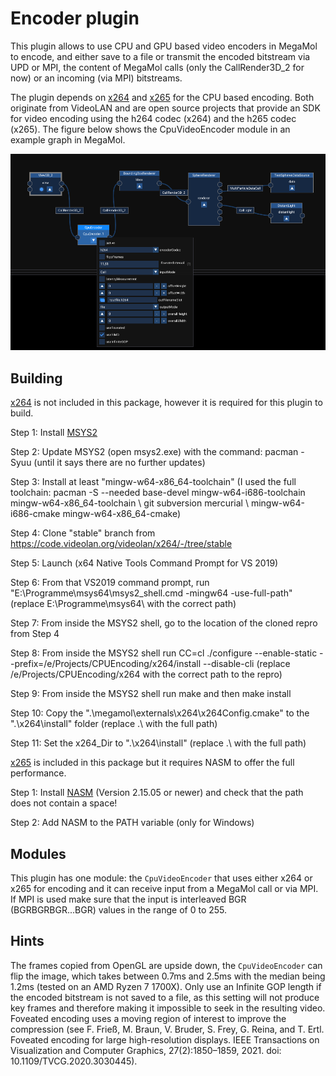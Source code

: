 # Encoder plugin
This plugin allows to use CPU and GPU based video encoders in MegaMol to encode, and either save to a file or transmit the encoded bitstream via UPD or MPI, the content of MegaMol calls (only the CallRender3D_2 for now) or an incoming (via MPI) bitstreams.

The plugin depends on [x264](https://www.videolan.org/developers/x264.html) and [x265](https://www.videolan.org/developers/x265.html) for the CPU based encoding. Both originate from VideoLAN and are open source projects that provide an SDK for video encoding using the h264 codec (x264) and the h265 codec (x265).
The figure below shows the CpuVideoEncoder module in an example graph in MegaMol.

![](encoder_configurator.png)

## Building
[x264](https://www.videolan.org/developers/x264.html) is not included in this package, however it is required for this plugin to build.

Step 1: Install [MSYS2](https://www.msys2.org/)

Step 2: Update MSYS2 (open msys2.exe) with the command: pacman -Syuu  (until it says there are no further updates)

Step 3: Install at least "mingw-w64-x86_64-toolchain" (I used the full toolchain: pacman -S --needed base-devel mingw-w64-i686-toolchain mingw-w64-x86_64-toolchain \ git subversion mercurial \ mingw-w64-i686-cmake mingw-w64-x86_64-cmake)

Step 4: Clone "stable" branch from https://code.videolan.org/videolan/x264/-/tree/stable

Step 5: Launch (x64 Native Tools Command Prompt for VS 2019)

Step 6: From that VS2019 command prompt, run "E:\Programme\msys64\msys2_shell.cmd -mingw64 -use-full-path" (replace E:\Programme\msys64\ with the correct path)

Step 7: From inside the MSYS2 shell, go to the location of the cloned repro from Step 4

Step 8: From inside the MSYS2 shell run CC=cl ./configure --enable-static --prefix=/e/Projects/CPUEncoding/x264/install --disable-cli (replace /e/Projects/CPUEncoding/x264 with the correct path to the repro)

Step 9: From inside the MSYS2 shell run make and then make install

Step 10: Copy the ".\megamol\externals\x264\x264Config.cmake" to the ".\x264\install\" folder (replace .\ with the full path)

Step 11: Set the x264_Dir to ".\x264\install\" (replace .\ with the full path)

[x265](https://www.videolan.org/developers/x265.html) is included in this package but it requires NASM to offer the full performance.

Step 1: Install [NASM](https://www.nasm.us/pub/nasm/releasebuilds/?C=M;O=D) (Version 2.15.05 or newer) and check that the path does not contain a space!

Step 2: Add NASM to the PATH variable (only for Windows)

## Modules

This plugin has one module: the `CpuVideoEncoder` that uses either x264 or x265 for encoding and it can receive input from a MegaMol call or via MPI.
If MPI is used make sure that the input is interleaved BGR (BGRBGRBGR...BGR) values in the range of 0 to 255.

## Hints

The frames copied from OpenGL are upside down, the `CpuVideoEncoder` can flip the image, which takes between 0.7ms and 2.5ms with the median being 1.2ms (tested on an AMD Ryzen 7 1700X).
Only use an Infinite GOP length if the encoded bitstream is not saved to a file, as this setting will not produce key frames and therefore making it impossible to seek in the resulting video.
Foveated encoding uses a moving region of interest to improve the compression (see F. Frieß, M. Braun, V. Bruder, S. Frey, G. Reina, and T. Ertl. Foveated encoding for large high-resolution displays. IEEE Transactions on Visualization and Computer Graphics, 27(2):1850–1859, 2021. doi: 10.1109/TVCG.2020.3030445).